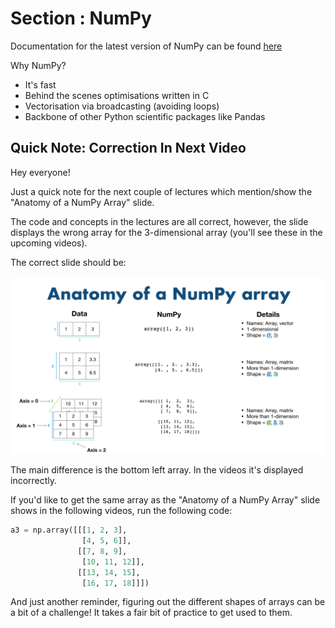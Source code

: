 # Section : NumPy

Documentation for the latest version of NumPy can be found [here](https://numpy.org/doc/stable/index.html)

Why NumPy?
- It's fast
- Behind the scenes optimisations written in C
- Vectorisation via broadcasting (avoiding loops)
- Backbone of other Python scientific packages like Pandas

## Quick Note: Correction In Next Video
Hey everyone!

Just a quick note for the next couple of lectures which mention/show the "Anatomy of a NumPy Array" slide.

The code and concepts in the lectures are all correct, however, the slide displays the wrong array for the 3-dimensional array (you'll see these in the upcoming videos).

The correct slide should be:

![Anatomy of a NumPy Array](./anatomy-of-a-NumPy-array.png)


The main difference is the bottom left array. In the videos it's displayed incorrectly.

If you'd like to get the same array as the "Anatomy of a NumPy Array" slide shows in the following videos, run the following code:

```python
a3 = np.array([[[1, 2, 3],
                [4, 5, 6]],
               [[7, 8, 9],
                [10, 11, 12]],
               [[13, 14, 15],
                [16, 17, 18]]])
```
And just another reminder, figuring out the different shapes of arrays can be a bit of a challenge! It takes a fair bit of practice to get used to them.